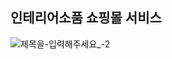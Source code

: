 ## 인테리어소품 쇼핑몰 서비스

![제목을-입력해주세요_-2](https://github.com/M2DM-project/.github/assets/94455716/235caa51-65d1-43ee-b2ce-c9920a957ace)
